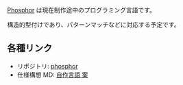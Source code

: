 [Phosphor](https://github.com/yukikurage/phosphor) は現在制作途中のプログラミング言語です。

構造的型付けであり、パターンマッチなどに対応する予定です。

## 各種リンク

- リポジトリ:
  [phosphor](https://github.com/yukikurage/phosphor)
- 仕様構想 MD:
  [自作言語 案](https://hackmd.io/@yukikurage/Skr5SIhV9)
